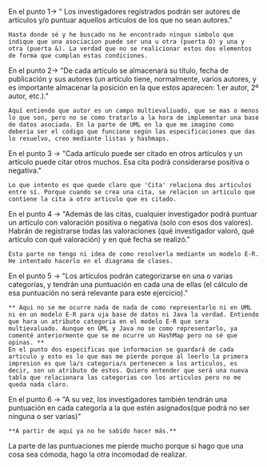 
En el punto 1-> " Los investigadores registrados podrán ser autores de artículos y/o puntuar aquellos artículos de los que no sean autores."

    Hasta donde sé y he buscado no he encontrado ningun simbolo que indique que una asociacion puede ser una u otra (puerta O) y una y otra (puerta &). La verdad que no se realicionar estos dos elementos de forma que cumplan estas condiciones.


En el punto 2-> "De cada artículo se almacenará su título, fecha de publicación y sus autores 
(un artículo tiene, normalmente, varios autores, y es importante almacenar 
la posición en la que estos aparecen: 1.er autor, 2º autor, etc.)."

    Aquí entiendo que autor es un campo multievaliuado, que se mas o menos lo que son, pero no se como tratarlo a la hora de implementar una base de datos asociada. En la parte de UML en la que me imagino como debería ser el código que funcione según las especificaciones que das lo resuelvo, creo mediante listas y hashmaps.

En el punto 3 -> "Cada artículo puede ser citado en otros artículos y un artículo puede citar otros muchos. Esa cita podrá considerarse positiva o negativa."

    Lo que intento es que quede claro que 'Cita' relaciona dos articulos entre sí. Porque cuando se crea una cita, se relacion un articulo que contiene la cita a otro articulo que es citado.

En el punto 4 -> "Además de las citas, cualquier investigador podrá puntuar un artículo con valoración positiva o negativa (solo con esos dos valores). Habrán de registrarse todas las valoraciones (qué investigador valoró, qué artículo con qué valoración) y en qué fecha se realizó."

    Esta parte no tengo ni idea de como resolverla mediante un modelo E-R. He intentado hacerlo en el diagrama de clases.

En el punto 5 -> "Los artículos podrán categorizarse en una o varias categorías, y tendrán una puntuación en cada una de ellas (el cálculo de esa puntuación no será relevante para este ejercicio)."

    ** Aqui no se me ocurre nada de nada de como representarlo ni en UML ni en un modelo E-R para uja base de datos ni Java la verdad. Entiendo que hara un atributo categoria en el modelo E-R que sera multievaluado. Aunque en UML y Java no se como representarlo, ya comenté anteriormente que se me ocurre un HashMap pero no sé que opinas. **
    En el punto dos especificas que informacion se guardará de cada articulo y esto es lo que mas me pierde porque al leerlo la primera impresion es que la/s categoria/s pertenecen a los articulos, es decir, son un atributo de estos. Quiero entender que será una nueva tabla que relacionara las categorias con los articulos pero no me queda nada claro.

En el punto 6 -> "A su vez, los investigadores también tendrán una puntuación en cada categoría a la que estén asignados(que podrá no ser ninguna o ser varias)" 

    **A partir de aqui ya no he sabido hacer más.**

La parte de las puntuaciones me pierde mucho porque si hago que una cosa sea cómoda, hago la otra incomodad de realizar.


